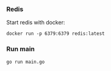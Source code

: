 ### Redis

Start redis with docker:

```
docker run -p 6379:6379 redis:latest
```

### Run main

```
go run main.go
```
